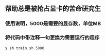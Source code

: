 ## 帮助总是被抢占显卡的苦命研究生
### 使用说明，5000是需要的显存数，单位MB
### 将代码中带注释一句更换为需要运行的程序
```bash
$ sh train.sh 5000
```
